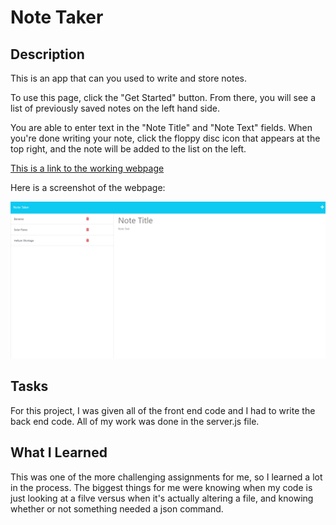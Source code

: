 # Note Taker

## Description

This is an app that can you used to write and store notes.

To use this page, click the "Get Started" button. From there, you will see a list of previously saved notes on the left hand side.

You are able to enter text in the "Note Title" and "Note Text" fields. When you're done writing your note, click the floppy disc icon that appears at the top right, and the note will be added to the list on the left.

[This is a link to the working webpage](https://note-taker-814.herokuapp.com/)

Here is a screenshot of the webpage:

![Screenshot](./public/assets/images/screenshot.png)


## Tasks

For this project, I was given all of the front end code and I had to write the back end code. All of my work was done in the server.js file.

## What I Learned

This was one of the more challenging assignments for me, so I learned a lot in the process. The biggest things for me were knowing when my code is just looking at a filve versus when it's actually altering a file, and knowing whether or not something needed a json command.
